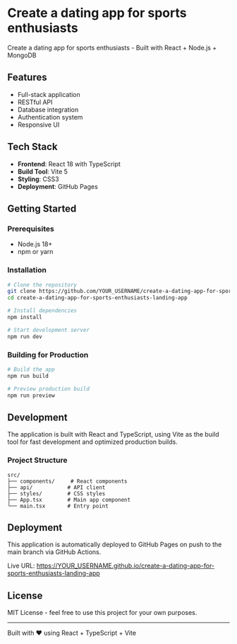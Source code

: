# Create a dating app for sports enthusiasts

Create a dating app for sports enthusiasts - Built with React + Node.js + MongoDB

## Features

- Full-stack application
- RESTful API
- Database integration
- Authentication system
- Responsive UI

## Tech Stack

- **Frontend**: React 18 with TypeScript
- **Build Tool**: Vite 5
- **Styling**: CSS3
- **Deployment**: GitHub Pages

## Getting Started

### Prerequisites

- Node.js 18+ 
- npm or yarn

### Installation

```bash
# Clone the repository
git clone https://github.com/YOUR_USERNAME/create-a-dating-app-for-sports-enthusiasts-landing-app.git
cd create-a-dating-app-for-sports-enthusiasts-landing-app

# Install dependencies
npm install

# Start development server
npm run dev
```

### Building for Production

```bash
# Build the app
npm run build

# Preview production build
npm run preview
```

## Development

The application is built with React and TypeScript, using Vite as the build tool for fast development and optimized production builds.

### Project Structure

```
src/
├── components/     # React components
├── api/           # API client
├── styles/        # CSS styles
├── App.tsx        # Main app component
└── main.tsx       # Entry point
```

## Deployment

This application is automatically deployed to GitHub Pages on push to the main branch via GitHub Actions.

Live URL: https://YOUR_USERNAME.github.io/create-a-dating-app-for-sports-enthusiasts-landing-app

## License

MIT License - feel free to use this project for your own purposes.

---

Built with ❤️ using React + TypeScript + Vite